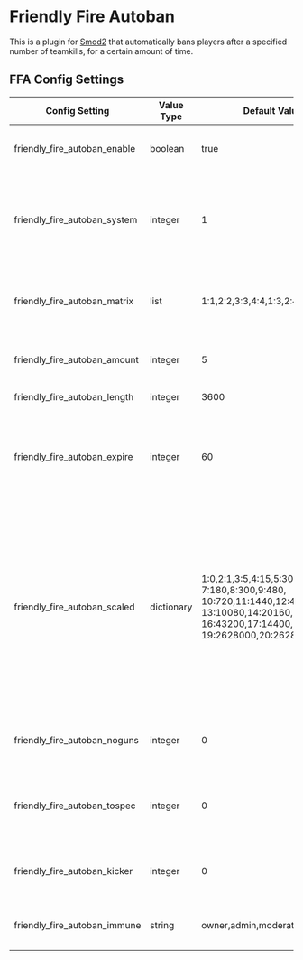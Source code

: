 # Friendly Fire Autoban
This is a plugin for [Smod2](https://github.com/Grover-c13/Smod2) that automatically bans players after a specified number of teamkills, for a certain amount of time.

## FFA Config Settings
Config Setting | Value Type | Default Value | Description
--- | --- | --- | ---
friendly_fire_autoban_enable | boolean | true | `Enable` or `Disable` the plugin on each server
friendly_fire_autoban_system | integer | 1 | Change system for processing teamkills: basic counter (1), timer-based counter (2), or end-of-round counter (3).
friendly_fire_autoban_matrix | list | 1:1,2:2,3:3,4:4,1:3,2:4,3:1,4:2 | Matrix of `killer:victim` tuples that the plugins considers teamkills
friendly_fire_autoban_amount | integer | 5 | Amount of teamkills before a ban will be issued.
friendly_fire_autoban_length | integer | 3600 | Length of ban in minutes.
friendly_fire_autoban_expire | integer | 60 | For ban system #2, Time it takes in seconds for teamkill to degrade and not count towards ban.
friendly_fire_autoban_scaled | dictionary | 1:0,2:1,3:5,4:15,5:30,6:60, 7:180,8:300,9:480, 10:720,11:1440,12:4320, 13:10080,14:20160,15:43200, 16:43200,17:14400,18:525600, 19:2628000,20:26280000 | For ban system #3, dictionary of amount of teamkills:length of ban that will be processed at the end of the round. The default list (remove spaces) is an *example* with every ban quantity in the original release of SCP:SL. **USE YOUR OWN VALUES**
friendly_fire_autoban_noguns | integer | 0 | Number of kills to remove the player's guns as a warning for teamkilling.
friendly_fire_autoban_tospec | integer | 0 | Number of kills at which to put a player into spectator as a warning for teamkilling.
friendly_fire_autoban_kicker | integer | 0 | Number of kills at which to kick the player as a warning for teamkilling.
friendly_fire_autoban_immune | string | owner,admin,moderator | Groups that are immune to being autobanned.
